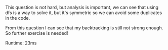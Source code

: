 This question is not hard, but analysis is important, we can see that using dfs is a way to solve it, but it's symmetric so we can avoid some duplicates in the code.

From this question I can see that my backtracking is still not strong enough. So further exercise is needed!

Runtime: 23ms
